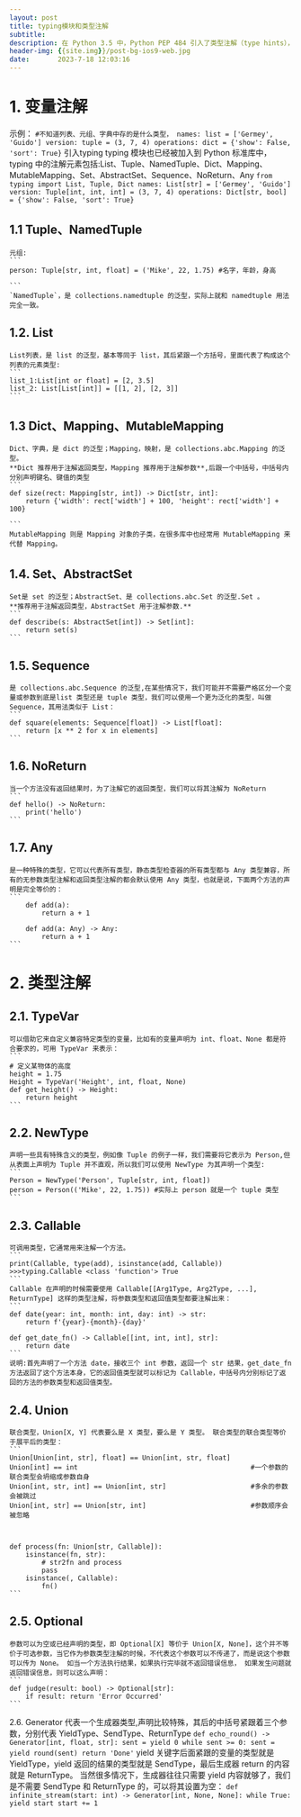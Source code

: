 ```yaml
---
layout: post
title: typing模块和类型注解
subtitle: 
description: 在 Python 3.5 中，Python PEP 484 引入了类型注解（type hints），在 Python 3.6 中，PEP 526 又进一步引入了变量注解（Variable Annotations）
header-img: {{site.img}}/post-bg-ios9-web.jpg
date:       2023-7-18 12:03:16
---
```


# 1. 变量注解
  示例：
    ```
    #不知道列表、元组、字典中存的是什么类型，
    names: list = ['Germey', 'Guido']
    version: tuple = (3, 7, 4)
    operations: dict = {'show': False, 'sort': True}
    ```
  引入typing
    typing 模块也已经被加入到 Python 标准库中，typing 中的注解元素包括:List、Tuple、NamedTuple、Dict、Mapping、MutableMapping、Set、AbstractSet、Sequence、NoReturn、Any
    ```
    from typing import List, Tuple, Dict
    names: List[str] = ['Germey', 'Guido']
    version: Tuple[int, int, int] = (3, 7, 4)
    operations: Dict[str, bool] = {'show': False, 'sort': True}
    ``` 
## 1.1 Tuple、NamedTuple
    元组:
    ```
    person: Tuple[str, int, float] = ('Mike', 22, 1.75) #名字，年龄，身高

    ```
    `NamedTuple`，是 collections.namedtuple 的泛型，实际上就和 namedtuple 用法完全一致。
## 1.2. List
    List列表，是 list 的泛型，基本等同于 list，其后紧跟一个方括号，里面代表了构成这个列表的元素类型:
    ```
    list_1:List[int or float] = [2, 3.5]
    list_2: List[List[int]] = [[1, 2], [2, 3]]
    ```
## 1.3 Dict、Mapping、MutableMapping
    Dict、字典，是 dict 的泛型；Mapping，映射，是 collections.abc.Mapping 的泛型。
    **Dict 推荐用于注解返回类型，Mapping 推荐用于注解参数**,后跟一个中括号，中括号内分别声明键名、键值的类型
    ```
    def size(rect: Mapping[str, int]) -> Dict[str, int]:
        return {'width': rect['width'] + 100, 'height': rect['width'] + 100}

    ```
    MutableMapping 则是 Mapping 对象的子类，在很多库中也经常用 MutableMapping 来代替 Mapping。

## 1.4. Set、AbstractSet
    Set是 set 的泛型；AbstractSet、是 collections.abc.Set 的泛型.Set 。
    **推荐用于注解返回类型，AbstractSet 用于注解参数.**
    ```
    def describe(s: AbstractSet[int]) -> Set[int]:
        return set(s)
    ```

## 1.5. Sequence
    是 collections.abc.Sequence 的泛型,在某些情况下，我们可能并不需要严格区分一个变量或参数到底是list 类型还是 tuple 类型，我们可以使用一个更为泛化的类型，叫做 Sequence，其用法类似于 List：
    ```
    def square(elements: Sequence[float]) -> List[float]:
        return [x ** 2 for x in elements]   
    ```
## 1.6. NoReturn
    当一个方法没有返回结果时，为了注解它的返回类型，我们可以将其注解为 NoReturn
    ```
    def hello() -> NoReturn:
        print('hello')
    ```

## 1.7. Any
    是一种特殊的类型，它可以代表所有类型，静态类型检查器的所有类型都与 Any 类型兼容，所有的无参数类型注解和返回类型注解的都会默认使用 Any 类型，也就是说，下面两个方法的声明是完全等价的：
    ```
        def add(a):
            return a + 1

        def add(a: Any) -> Any:
            return a + 1
    ```


# 2. 类型注解

## 2.1. TypeVar
    可以借助它来自定义兼容特定类型的变量，比如有的变量声明为 int、float、None 都是符合要求的，可用 TypeVar 来表示：
    ```
    # 定义某物体的高度
    height = 1.75
    Height = TypeVar('Height', int, float, None)
    def get_height() -> Height:
        return height
    ```

## 2.2. NewType
    声明一些具有特殊含义的类型，例如像 Tuple 的例子一样，我们需要将它表示为 Person,但从表面上声明为 Tuple 并不直观，所以我们可以使用 NewType 为其声明一个类型:
    ```
    Person = NewType('Person', Tuple[str, int, float])
    person = Person(('Mike', 22, 1.75)) #实际上 person 就是一个 tuple 类型
    ```

## 2.3. Callable
    可调用类型，它通常用来注解一个方法。
    ```
    print(Callable, type(add), isinstance(add, Callable))
    >>>typing.Callable <class 'function'> True
    ```
    Callable 在声明的时候需要使用 Callable[[Arg1Type, Arg2Type, ...], ReturnType] 这样的类型注解，将参数类型和返回值类型都要注解出来：
    ```
    def date(year: int, month: int, day: int) -> str:
        return f'{year}-{month}-{day}'

    def get_date_fn() -> Callable[[int, int, int], str]:
        return date
    ```
    说明:首先声明了一个方法 date，接收三个 int 参数，返回一个 str 结果，get_date_fn 方法返回了这个方法本身，它的返回值类型就可以标记为 Callable，中括号内分别标记了返回的方法的参数类型和返回值类型。

## 2.4. Union
    联合类型，Union[X, Y] 代表要么是 X 类型，要么是 Y 类型。 联合类型的联合类型等价于展平后的类型：
    ```
    Union[Union[int, str], float] == Union[int, str, float]
    Union[int] == int                                           #一个参数的联合类型会坍缩成参数自身
    Union[int, str, int] == Union[int, str]                     #多余的参数会被跳过
    Union[int, str] == Union[str, int]                          #参数顺序会被忽略



    def process(fn: Union[str, Callable]):
        isinstance(fn, str):
            # str2fn and process
            pass
        isinstance(, Callable):
            fn()
    ```

## 2.5. Optional
    参数可以为空或已经声明的类型，即 Optional[X] 等价于 Union[X, None]，这个并不等价于可选参数，当它作为参数类型注解的时候，不代表这个参数可以不传递了，而是说这个参数可以传为 None。 如当一个方法执行结果，如果执行完毕就不返回错误信息， 如果发生问题就返回错误信息，则可以这么声明：
    ```
    def judge(result: bool) -> Optional[str]:
        if result: return 'Error Occurred'
    ```

2.6. Generator
    代表一个生成器类型,声明比较特殊，其后的中括号紧跟着三个参数，分别代表 YieldType、SendType、ReturnType
    ```
    def echo_round() -> Generator[int, float, str]:
        sent = yield 0
        while sent >= 0:
            sent = yield round(sent)
        return 'Done'
    ```
    yield 关键字后面紧跟的变量的类型就是 YieldType，yield 返回的结果的类型就是 SendType，最后生成器 return 的内容就是 ReturnType。 当然很多情况下，生成器往往只需要 yield 内容就够了，我们是不需要 SendType 和 ReturnType 的，可以将其设置为空：
    ```
    def infinite_stream(start: int) -> Generator[int, None, None]:
        while True:
            yield start
            start += 1
    ```